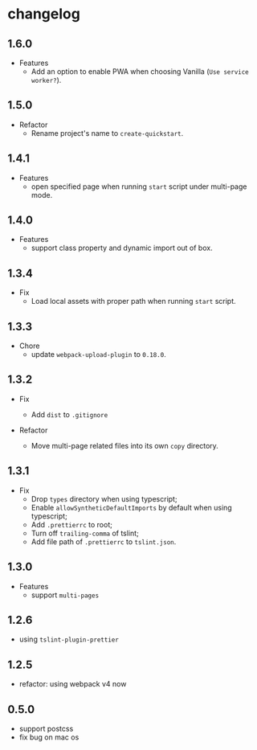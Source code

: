 # changelog

## 1.6.0

- Features
  - Add an option to enable PWA when choosing Vanilla (`Use service worker?`).

## 1.5.0

- Refactor
  - Rename project's name to `create-quickstart`.

## 1.4.1

- Features
  - open specified page when running `start` script under multi-page mode.

## 1.4.0

- Features
  - support class property and dynamic import out of box.

## 1.3.4

- Fix
  - Load local assets with proper path when running `start` script.

## 1.3.3

- Chore
  - update `webpack-upload-plugin` to `0.18.0`.

## 1.3.2

- Fix
  - Add `dist` to `.gitignore`

- Refactor
  - Move multi-page related files into its own `copy` directory.

## 1.3.1

- Fix
  - Drop `types` directory when using typescript;
  - Enable `allowSyntheticDefaultImports` by default when using typescript;
  - Add `.prettierrc` to root;
  - Turn off `trailing-comma` of tslint;
  - Add file path of `.prettierrc` to `tslint.json`.

## 1.3.0

- Features
  - support `multi-pages`

## 1.2.6

- using `tslint-plugin-prettier`

## 1.2.5

- refactor: using webpack v4 now

## 0.5.0

- support postcss
- fix bug on mac os
